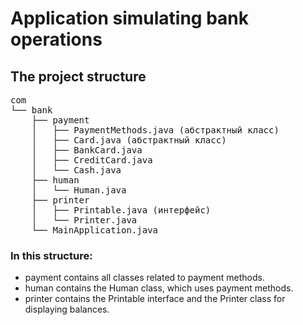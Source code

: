 # Application simulating bank operations

## The project structure

<pre>
com 
└── bank 
    ├── payment 
    │   ├── PaymentMethods.java (абстрактный класс)
    │   ├── Card.java (абстрактный класс)
    │   ├── BankCard.java 
    │   ├── CreditCard.java 
    │   └── Cash.java 
    ├── human
    │   └── Human.java
    ├── printer
    │   ├── Printable.java (интерфейс)
    │   └── Printer.java
    └── MainApplication.java
</pre>

### In this structure:

- payment contains all classes related to payment methods. <br>
- human contains the Human class, which uses payment methods.  <br>
- printer contains the Printable interface and the Printer class for displaying balances.  <br>
